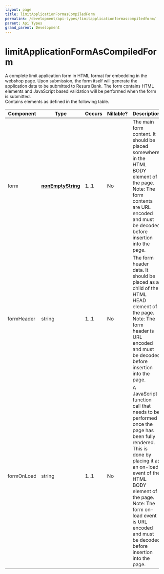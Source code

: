 ```yaml
---
layout: page
title: limitApplicationFormasCompiledForm
permalink: /development/api-types/limitapplicationformascompiledform/
parent: Api Types
grand_parent: Development
---
```




# limitApplicationFormAsCompiledForm 

A complete limit application form in HTML format for embedding in the
webshop page. Upon submission, the form itself will generate the
application data to be submitted to Resurs Bank. The form contains HTML
elements and JavaScript based validation will be performed when the form
is submitted.  
Contains elements as defined in the following table.

| Component  | Type                                  | Occurs | Nillable? | Description                                                                                                                                                                                                                                                                       |
|------------|---------------------------------------|--------|-----------|-----------------------------------------------------------------------------------------------------------------------------------------------------------------------------------------------------------------------------------------------------------------------------------|
| form       | **[nonEmptyString](/development/api-types/simple-types/)** | 1..1   | No        | The main form content. It should be placed somewhere in the HTML BODY element of the page. Note: The form contents are URL encoded and must be decoded before insertion into the page.                                                                                            |
| formHeader | string                                | 1..1   | No        | The form header data. It should be placed as a child of the HTML HEAD element of the page. Note: The form header is URL encoded and must be decoded before insertion into the page.                                                                                               |
| formOnLoad | string                                | 1..1   | No        | A JavaScript function call that needs to be performed once the page has been fully rendered. This is done by placing it as an on-load event of the HTML BODY element of the page. Note: The form on-load event is URL encoded and must be decoded before insertion into the page. |

